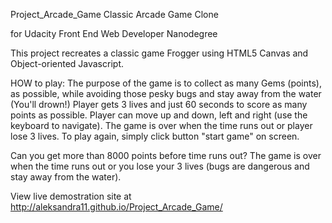 Project_Arcade_Game
Classic Arcade Game Clone

for Udacity Front End Web Developer Nanodegree

This project recreates a classic game Frogger using HTML5 Canvas and Object-oriented Javascript.

HOW to play:
The purpose of the game is to collect as many Gems (points), as possible, while avoiding those pesky bugs and stay away from the water (You'll drown!) Player gets 3 lives and just 60 seconds to score as many points as possible. Player can move up and down, left and right (use the keyboard to navigate). 
The game is over when the time runs out or player lose 3 lives.
To play again, simply click button "start game" on screen.

Can you get more than 8000 points before time runs out? The game is over when the time runs out or you lose your 3 lives (bugs are dangerous and stay away from the water).

View live demostration site at http://aleksandra11.github.io/Project_Arcade_Game/
